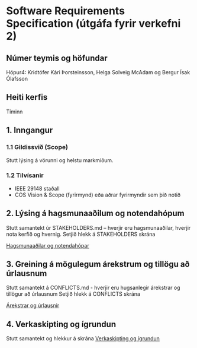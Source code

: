 # Software Requirements Specification (útgáfa fyrir verkefni 2)
## Númer teymis og höfundar
Hópur4: Kridtófer Kári Þorsteinsson, Helga Solveig McAdam og Bergur Ísak Ólafsson

## Heiti kerfis
Tíminn

## 1. Inngangur

### 1.1 Gildissvið (Scope)
Stutt lýsing á vörunni og helstu markmiðum.

### 1.2 Tilvísanir
- IEEE 29148 staðall
- COS Vision & Scope (fyrirmynd) eða aðrar fyrirmyndir sem þið notið

## 2. Lýsing á hagsmunaaðilum og notendahópum

Stutt samantekt úr STAKEHOLDERS.md – hverjir eru hagsmunaaðilar, hverjir nota kerfið og hvernig.
Setjið hlekk á STAKEHOLDERS skrána 

[Hagsmunaaðilar og notendahópar](STAKEHOLDERS.md)

## 3. Greining á mögulegum árekstrum og tillögu að úrlausnum

Stutt samantekt á CONFLICTS.md - hverjir eru hugsanlegir árekstrar og tillögur
að úrlausnum 
Setjið hlekk á CONFLICTS skrána 

[Árekstrar og úrlausnir](CONFLICTS.md)

## 4. Verkaskipting og ígrundun 
Stutt samantekt og hlekkur á skrána 
[Verkaskipting og ígrundun](VERKASKIPTING-IGRUNDUN.md)
